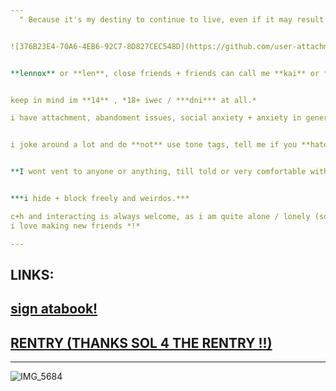 ```yaml
---
‎ ‎ " Because it's my destiny to continue to live, even if it may result in the destruction of humanity. But I can also die here. Life and death are of equal value to me. Dying of your own will . "


![376B23E4-70A6-4EB6-92C7-8D827CEC548D](https://github.com/user-attachments/assets/691dd53b-88fc-4c20-93f1-b954d784d43d)


**lennox** or **len**, close friends + friends can call me **kai** or **anything they like** !


keep in mind im **14** , *18+ iwec / ***dni*** at all.*

i have attachment, abandoment issues, social anxiety + anxiety in general , i also have bpd! i do overthinnk a lot, plus think im annoying sometimes thats why i go quiet and stuff.


i joke around a lot and do **not** use tone tags, tell me if you **hate** it .


**I wont vent to anyone or anything, till told or very comfortable with.**


***i hide + block freely and weirdos.***

c+h and interacting is always welcome, as i am quite alone / lonely (sometimes its a choice!) :3 
i love making new friends *!*

---
```


**LINKS**:
---
 [sign atabook!](https://callmeyourangel.atabook.org/)
---
[RENTRY (THANKS SOL 4 THE RENTRY !!)](https://rentry.co/kai-angel)
---

---

![IMG_5684](https://github.com/user-attachments/assets/686344ae-21b1-4af1-ba4a-44c547898d1c)




